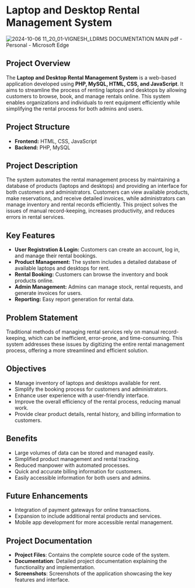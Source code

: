 # Laptop and Desktop Rental Management System
![2024-10-06 11_20_01-VIGNESH_LDRMS DOCUMENTATION MAIN pdf - Personal - Microsoft​ Edge](https://github.com/user-attachments/assets/26691285-d979-452a-b089-a9a910d7cbf4)

## Project Overview

The **Laptop and Desktop Rental Management System** is a web-based application developed using **PHP, MySQL, HTML, CSS, and JavaScript**. It aims to streamline the process of renting laptops and desktops by allowing customers to browse, book, and manage rentals online. This system enables organizations and individuals to rent equipment efficiently while simplifying the rental process for both admins and users.

## Project Structure

- **Frontend:** HTML, CSS, JavaScript
- **Backend:** PHP, MySQL

## Project Description

The system automates the rental management process by maintaining a database of products (laptops and desktops) and providing an interface for both customers and administrators. Customers can view available products, make reservations, and receive detailed invoices, while administrators can manage inventory and rental records efficiently. This project solves the issues of manual record-keeping, increases productivity, and reduces errors in rental services.

## Key Features

- **User Registration & Login:** Customers can create an account, log in, and manage their rental bookings.
- **Product Management:** The system includes a detailed database of available laptops and desktops for rent.
- **Rental Booking:** Customers can browse the inventory and book products online.
- **Admin Management:** Admins can manage stock, rental requests, and generate invoices for users.
- **Reporting:** Easy report generation for rental data.

## Problem Statement

Traditional methods of managing rental services rely on manual record-keeping, which can be inefficient, error-prone, and time-consuming. This system addresses these issues by digitizing the entire rental management process, offering a more streamlined and efficient solution.

## Objectives

- Manage inventory of laptops and desktops available for rent.
- Simplify the booking process for customers and administrators.
- Enhance user experience with a user-friendly interface.
- Improve the overall efficiency of the rental process, reducing manual work.
- Provide clear product details, rental history, and billing information to customers.

## Benefits

- Large volumes of data can be stored and managed easily.
- Simplified product management and rental tracking.
- Reduced manpower with automated processes.
- Quick and accurate billing information for customers.
- Easily accessible information for both users and admins.

## Future Enhancements

- Integration of payment gateways for online transactions.
- Expansion to include additional rental products and services.
- Mobile app development for more accessible rental management.

## Project Documentation

- **Project Files**: Contains the complete source code of the system.
- **Documentation**: Detailed project documentation explaining the functionality and implementation.
- **Screenshots**: Screenshots of the application showcasing the key features and interface.
